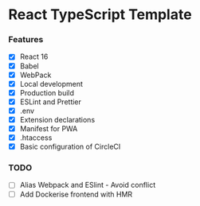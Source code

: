 # React TypeScript Template

### Features

- [x] React 16
- [x] Babel
- [x] WebPack
- [x] Local development
- [x] Production build
- [x] ESLint and Prettier
- [x] .env
- [x] Extension declarations
- [x] Manifest for PWA
- [x] .htaccess
- [x] Basic configuration of CircleCI

### TODO

- [ ] Alias Webpack and ESlint - Avoid conflict
- [ ] Add Dockerise frontend with HMR
